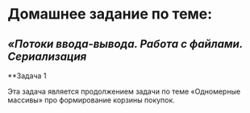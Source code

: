 # **Домашнее задание по теме:** 
## *«Потоки ввода-вывода. Работа с файлами. Сериализация*
**Задача 1


Эта задача является продолжением задачи по теме «Одномерные массивы» про формирование корзины покупок.
